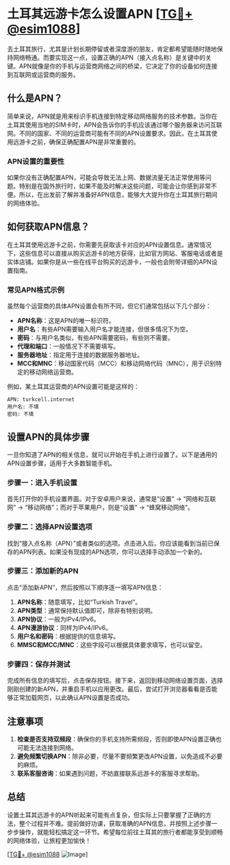 # 土耳其远游卡怎么设置APN [[TG💪+ @esim1088](https://t.me/s/esim1088)]

去土耳其旅行，尤其是计划长期停留或者深度游的朋友，肯定都希望能随时随地保持网络畅通。而要实现这一点，设置正确的APN（接入点名称）是关键中的关键。APN就像是你的手机与运营商网络之间的桥梁，它决定了你的设备如何连接到互联网或运营商的服务。

## 什么是APN？

简单来说，APN就是用来标识手机连接到特定移动网络服务的技术参数。当你在土耳其使用当地的SIM卡时，APN会告诉你的手机应该通过哪个服务器来访问互联网。不同的国家、不同的运营商可能有不同的APN设置要求。因此，在土耳其使用远游卡之前，确保正确配置APN是非常重要的。

### APN设置的重要性

如果你没有正确配置APN，可能会导致无法上网、数据流量无法正常使用等问题。特别是在国外旅行时，如果不能及时解决这些问题，可能会让你感到非常不便。所以，在出发前了解并准备好APN信息，能够大大提升你在土耳其旅行期间的网络体验。

## 如何获取APN信息？

在土耳其使用远游卡之前，你需要先获取该卡对应的APN设置信息。通常情况下，这些信息可以直接从购买远游卡的地方获得，比如官方网站、客服电话或者是实体店铺。如果你是从一些在线平台购买的远游卡，一般也会附带详细的APN设置指南。

### 常见APN格式示例

虽然每个运营商的具体APN设置会有所不同，但它们通常包括以下几个部分：

- **APN名称**：这是APN的唯一标识符。
- **用户名**：有些APN需要输入用户名才能连接，但很多情况下为空。
- **密码**：与用户名类似，有些APN需要密码，有些则不需要。
- **代理和端口**：一般情况下不需要填写。
- **服务器地址**：指定用于连接的数据服务器地址。
- **MCC和MNC**：移动国家代码（MCC）和移动网络代码（MNC），用于识别特定的移动网络运营商。

例如，某土耳其运营商的APN设置可能是这样的：
```
APN: turkcell.internet
用户名: 不填
密码: 不填
```

## 设置APN的具体步骤

一旦你知道了APN的相关信息，就可以开始在手机上进行设置了。以下是通用的APN设置步骤，适用于大多数智能手机。

### 步骤一：进入手机设置

首先打开你的手机设置界面。对于安卓用户来说，通常是“设置” -> “网络和互联网” -> “移动网络”；而对于苹果用户，则是“设置” -> “蜂窝移动网络”。

### 步骤二：选择APN设置选项

找到“接入点名称（APN）”或者类似的选项。点击进入后，你应该能看到当前已保存的APN列表。如果没有现成的APN选项，你可以选择手动添加一个新的。

### 步骤三：添加新的APN

点击“添加新APN”，然后按照以下顺序逐一填写APN信息：

1. **APN名称**：随意填写，比如“Turkish Travel”。
2. **APN类型**：通常保持默认值即可，除非有特别说明。
3. **APN协议**：一般为IPv4/IPv6。
4. **APN漫游协议**：同样为IPv4/IPv6。
5. **用户名和密码**：根据提供的信息填写。
6. **MMSC和MCC/MNC**：这些字段可以根据具体要求填写，也可以留空。

### 步骤四：保存并测试

完成所有信息的填写后，点击保存按钮。接下来，返回到移动网络设置页面，选择刚刚创建的新APN，并重启手机以应用更改。最后，尝试打开浏览器看看是否能够正常加载网页，以此确认APN设置是否成功。

## 注意事项

1. **检查是否支持双频段**：确保你的手机支持所需频段，否则即使APN设置正确也可能无法连接到网络。
2. **避免频繁切换APN**：除非必要，尽量不要频繁更改APN设置，以免造成不必要的麻烦。
3. **联系客服咨询**：如果遇到问题，不妨直接联系远游卡的客服寻求帮助。

## 总结

设置土耳其远游卡的APN听起来可能有点复杂，但实际上只要掌握了正确的方法，整个过程并不难。提前做好功课，获取准确的APN信息，并按照上述步骤一步步操作，就能轻松搞定这一环节。希望每位前往土耳其的旅行者都能享受到顺畅的网络体验，让旅程更加愉快！

[[TG💪+ @esim1088](https://t.me/s/esim1088) ![Image](https://i.postimg.cc/4NQfJmqS/Snipaste-2025-05-13-00-14-12.png)]